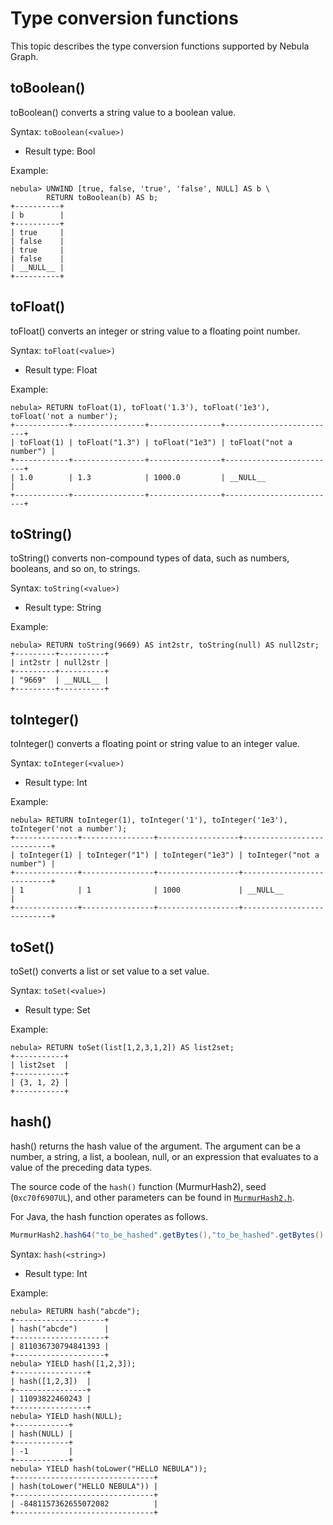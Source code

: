 # Type conversion functions

This topic describes the type conversion functions supported by Nebula Graph.

## toBoolean()

toBoolean() converts a string value to a boolean value.

Syntax: `toBoolean(<value>)`

- Result type: Bool

Example:

```ngql
nebula> UNWIND [true, false, 'true', 'false', NULL] AS b \
        RETURN toBoolean(b) AS b;
+----------+
| b        |
+----------+
| true     |
| false    |
| true     |
| false    |
| __NULL__ |
+----------+
```

## toFloat()

toFloat() converts an integer or string value to a floating point number.

Syntax: `toFloat(<value>)`

- Result type: Float

Example:

```ngql
nebula> RETURN toFloat(1), toFloat('1.3'), toFloat('1e3'), toFloat('not a number');
+------------+----------------+----------------+-------------------------+
| toFloat(1) | toFloat("1.3") | toFloat("1e3") | toFloat("not a number") |
+------------+----------------+----------------+-------------------------+
| 1.0        | 1.3            | 1000.0         | __NULL__                |
+------------+----------------+----------------+-------------------------+
```

## toString()

toString() converts non-compound types of data, such as numbers, booleans, and so on, to strings.

Syntax: `toString(<value>)`

- Result type: String

Example:

```ngql
nebula> RETURN toString(9669) AS int2str, toString(null) AS null2str;
+---------+----------+
| int2str | null2str |
+---------+----------+
| "9669"  | __NULL__ |
+---------+----------+
```

## toInteger()

toInteger() converts a floating point or string value to an integer value.

Syntax: `toInteger(<value>)`

- Result type: Int

Example:

```ngql
nebula> RETURN toInteger(1), toInteger('1'), toInteger('1e3'), toInteger('not a number');
+--------------+----------------+------------------+---------------------------+
| toInteger(1) | toInteger("1") | toInteger("1e3") | toInteger("not a number") |
+--------------+----------------+------------------+---------------------------+
| 1            | 1              | 1000             | __NULL__                  |
+--------------+----------------+------------------+---------------------------+
```

## toSet()

toSet() converts a list or set value to a set value.

Syntax: `toSet(<value>)`

- Result type: Set

Example:

```ngql
nebula> RETURN toSet(list[1,2,3,1,2]) AS list2set;
+-----------+
| list2set  |
+-----------+
| {3, 1, 2} |
+-----------+
```

## hash()

hash() returns the hash value of the argument. The argument can be a number, a string, a list, a boolean, null, or an expression that evaluates to a value of the preceding data types.

The source code of the `hash()` function (MurmurHash2), seed (`0xc70f6907UL`), and other parameters can be found in [`MurmurHash2.h`](https://github.com/vesoft-inc/nebula/blob/master/src/common/base/MurmurHash2.h).

For Java, the hash function operates as follows.

```Java
MurmurHash2.hash64("to_be_hashed".getBytes(),"to_be_hashed".getBytes().length, 0xc70f6907)
```

Syntax: `hash(<string>)`

- Result type: Int

Example:

```ngql
nebula> RETURN hash("abcde");
+--------------------+
| hash("abcde")      |
+--------------------+
| 811036730794841393 |
+--------------------+
nebula> YIELD hash([1,2,3]);
+----------------+
| hash([1,2,3])  |
+----------------+
| 11093822460243 |
+----------------+
nebula> YIELD hash(NULL);
+------------+
| hash(NULL) |
+------------+
| -1         |
+------------+
nebula> YIELD hash(toLower("HELLO NEBULA"));
+-------------------------------+
| hash(toLower("HELLO NEBULA")) |
+-------------------------------+
| -8481157362655072082          |
+-------------------------------+
```